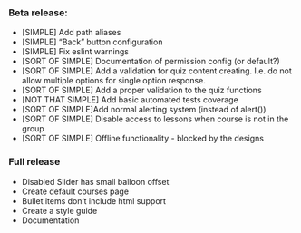 ### Beta release:
* [SIMPLE] Add path aliases
* [SIMPLE] “Back” button configuration
* [SIMPLE] Fix eslint warnings
* [SORT OF SIMPLE] Documentation of permission config (or default?)
* [SORT OF SIMPLE] Add a validation for quiz content creating. I.e. do not allow multiple options for single option response.
* [SORT OF SIMPLE] Add a proper validation to the quiz functions
* [NOT THAT SIMPLE] Add basic automated tests coverage
* [SORT OF SIMPLE]Add normal alerting system (instead of alert())
* [SORT OF SIMPLE] Disable access to lessons when course is not in the group
* [SORT OF SIMPLE] Offline functionality - blocked by the designs

### Full release
* Disabled Slider has small balloon offset
* Create default courses page
* Bullet items don’t include html support
* Create a style guide
* Documentation
